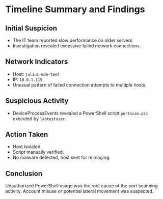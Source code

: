 # Timeline Summary and Findings

## Initial Suspicion
- The IT team reported slow performance on older servers.
- Investigation revealed excessive failed network connections.

## Network Indicators
- Host: `julius-mde-test`
- IP: `10.0.1.115`
- Unusual pattern of failed connection attempts to multiple hosts.

## Suspicious Activity
- DeviceProcessEvents revealed a PowerShell script `portscan.ps1` executed by `labtestuser`.

## Action Taken
- Host isolated.
- Script manually verified.
- No malware detected, host sent for reimaging.

## Conclusion
Unauthorized PowerShell usage was the root cause of the port scanning activity. Account misuse or potential lateral movement was suspected.
